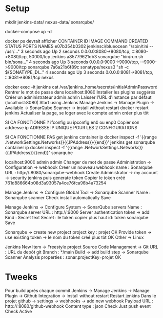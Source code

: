 # Setup

mkdir jenkins-data/ nexus-data/ sonarqube/

docker-compose up -d

docker ps devrait afficher 
CONTAINER ID   IMAGE                 COMMAND                  CREATED         STATUS         PORTS                                                  NAMES
e07b354b0302   jenkinsci/blueocean   "/sbin/tini -- /usr/…"   3 seconds ago   Up 2 seconds   0.0.0.0:8080->8080/tcp, :::8080->8080/tcp, 50000/tcp   jenkins
a85779621db3   sonarqube             "bin/run.sh bin/sona…"   4 seconds ago   Up 3 seconds   0.0.0.0:9000->9000/tcp, :::9000->9000/tcp              sonarqube
7a6a21b6f89c   sonatype/nexus3       "sh -c ${SONATYPE_DI…"   4 seconds ago   Up 3 seconds   0.0.0.0:8081->8081/tcp, :::8081->8081/tcp              nexus


docker exec -it jenkins cat /var/jenkins_home/secrets/initialAdminPassword
Rentrer le mot de passe dans localhost:8080
Installer les plugins suggérés
Créer un administrateur admin admin
Laisser l'URL d'instance par défaut (localhost:8080)
Start using Jenkins
Manage Jenkins -> Manage Plugin -> Available -> SonarQube Scanner -> install without restart
docker restart jenkins
Actualiser la page, se loger avec le compte admin créer plus tôt


SI CA FONCTIONNE ?
ifconfig ou ipconfig
en0 ou enp0
Copier son addresse ip
ADRESSE IP UNIQUE POUR LES 2 CONFIGURATIONS

SI CA FONCTIONNE PAS
get jenkins container ip
docker inspect -f '{{range .NetworkSettings.Networks}}{{.IPAddress}}{{end}}' jenkins 
get sonarqube container ip
docker inspect -f '{{range .NetworkSettings.Networks}}{{.IPAddress}}{{end}}' sonarqube


localhost:9000 admin admin
Changer de mot de passe
Administration -> Configuration -> webhook
Creer un nouveau webhook 
name : Sonarqube
URL : http://<my-jenkins-ip>:8080/sonarqube-webhook
Create
Administrator -> my account -> security 
jenkins puis generate token
Copier le token créé
761d886664b08d3a93057a4ce76fca96b4a73254


Manage Jenkins -> Configure Global Tool -> Sonarqube Scanner
Name : Sonarqube scanner
Check install automatically
Save

Manage Jenkins -> Configure System -> SonarQube servers
Name : Sonarqube
server URL : http://<my-sonarqube-ip>:9000
Server authentication token -> add 
Kind : Secret text
Secret : le token copier plus haut
id: token sonarqube
Save


Sonarqube -> create new project
project key : projet
OK
Provide token -> use existing token -> le nom du token créé plus tôt
OK
Other -> Linux


Jenkins
New Item -> Freestyle project 
Source Code Management -> Git 
URL : URL du depôt git
Branch : */main
Build -> add build step -> Sonarqube Scanner
Analysis properties : sonar.projectKey=projet
OK

# Tweeks
Pour build après chaque commit
Jenkins -> Manage Jenkins -> Manage Plugin -> Github Integration -> install without restart
Restart jenkins
Dans le projet github -> settings -> webhooks -> add new webhook
Payload URL : http://<my-jenkins-ip>:8080/github-webhook
Content type : json
Check Just push event
Check Active
